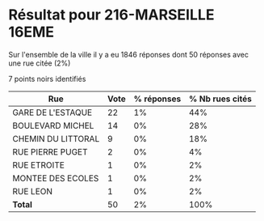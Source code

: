 # Résultat pour 216-MARSEILLE 16EME

Sur l'ensemble de la ville il y a eu 1846 réponses dont 50 réponses avec une rue citée (2%)

7 points noirs identifiés

| Rue | Vote | % réponses | % Nb rues cités|
|-----|------|------------|----------------|
| GARE DE L'ESTAQUE | 22 | 1% | 44%|
| BOULEVARD MICHEL | 14 | 0% | 28%|
| CHEMIN DU LITTORAL | 9 | 0% | 18%|
| RUE PIERRE PUGET | 2 | 0% | 4%|
| RUE ETROITE | 1 | 0% | 2%|
| MONTEE DES ECOLES | 1 | 0% | 2%|
| RUE LEON | 1 | 0% | 2%|
| **Total** | 50 | 2% | 100%|
